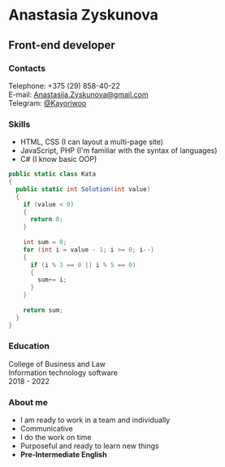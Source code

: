 # Anastasia Zyskunova
## Front-end developer

### Contacts
Telephone: +375 (29) 858-40-22\
E-mail: Anastasija.Zyskunova@gmail.com\
Telegram: [@Kayoriwoo](https://t.me/Kayoriwoo)
### Skills
* HTML, CSS (I can layout a multi-page site)
* JavaScript, PHP (I'm familiar with the syntax of languages)
* C# (I know basic OOP)
```C#
public static class Kata
{
  public static int Solution(int value)
  {
    if (value < 0)
    {
      return 0;
    }
    
    int sum = 0;
    for (int i = value - 1; i >= 0; i--) 
    {
      if (i % 3 == 0 || i % 5 == 0)
      {
        sum+= i;
      }
    }
    
    return sum;
  }
} 
```
### Education
College of Business and Law\
Information technology software\
2018 - 2022

### About me
* I am ready to work in a team and individually
* Communicative
* I do the work on time
* Purposeful and ready to learn new things
* **Pre-Intermediate English** 



